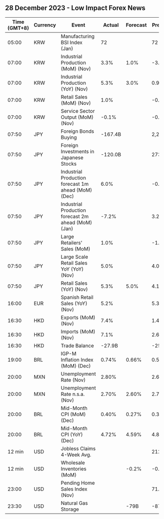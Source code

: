 ## 28 December 2023 - Low Impact Forex News

| Time (GMT+8) | Currency | Event | Actual | Forecast | Previous |
|------|----------|-------|--------|----------|----------|
| 05:00 | KRW | Manufacturing BSI Index (Jan) | 72 |  | 72 |
| 07:00 | KRW | Industrial Production (MoM) (Nov) | 3.3% | 1.0% | -3.5% |
| 07:00 | KRW | Industrial Production (YoY) (Nov) | 5.3% | 3.0% | 0.9% |
| 07:00 | KRW | Retail Sales (MoM) (Nov) | 1.0% |  | -0.8% |
| 07:00 | KRW | Service Sector Output (MoM) (Nov) | -0.1% |  | -0.9% |
| 07:50 | JPY | Foreign Bonds Buying | -167.4B |  | 2,286.3B |
| 07:50 | JPY | Foreign Investments in Japanese Stocks | -120.0B |  | 273.1B |
| 07:50 | JPY | Industrial Production forecast 1m ahead (MoM) (Dec) | 6.0% |  | -0.3% |
| 07:50 | JPY | Industrial Production forecast 2m ahead (MoM) (Jan) | -7.2% |  | 3.2% |
| 07:50 | JPY | Large Retailers' Sales (MoM) | 1.0% |  | -1.6% |
| 07:50 | JPY | Large Scale Retail Sales YoY (YoY) (Nov) | 5.0% |  | 4.0% |
| 07:50 | JPY | Retail Sales (YoY) (Nov) | 5.3% | 5.0% | 4.1% |
| 16:00 | EUR | Spanish Retail Sales (YoY) (Nov) | 5.2% |  | 5.3% |
| 16:30 | HKD | Exports (MoM) (Nov) | 7.4% |  | 1.4% |
| 16:30 | HKD | Imports (MoM) (Nov) | 7.1% |  | 2.6% |
| 16:30 | HKD | Trade Balance | -27.9B |  | -25.8B |
| 19:00 | BRL | IGP-M Inflation Index (MoM) (Dec) | 0.74% | 0.66% | 0.59% |
| 20:00 | MXN | Unemployment Rate (Nov) | 2.80% |  | 2.60% |
| 20:00 | MXN | Unemployment Rate n.s.a. (Nov) | 2.70% | 2.60% | 2.70% |
| 20:00 | BRL | Mid-Month CPI (MoM) (Dec) | 0.40% | 0.27% | 0.33% |
| 20:00 | BRL | Mid-Month CPI (YoY) (Dec) | 4.72% | 4.59% | 4.84% |
| 12 min | USD | Jobless Claims 4-Week Avg. |  |  | 212.00K |
| 12 min | USD | Wholesale Inventories (MoM) |  | -0.2% | -0.4% |
| 23:00 | USD | Pending Home Sales Index (Nov) |  |  | 71.4 |
| 23:30 | USD | Natural Gas Storage |  | -79B | -87B |
